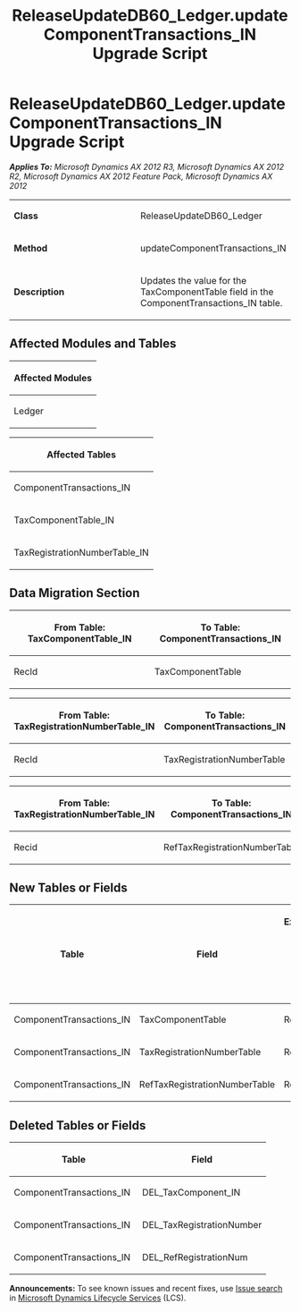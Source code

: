 ﻿---
title: ReleaseUpdateDB60_Ledger.updateComponentTransactions_IN Upgrade Script
TOCTitle: ReleaseUpdateDB60_Ledger.updateComponentTransactions_IN Upgrade Script
ms:assetid: 319fbcfc-7a9a-412d-4b09-7fab44782e63
ms:mtpsurl: https://msdn.microsoft.com/en-us/library/JJ736092(v=AX.60)
ms:contentKeyID: 49707506
ms.date: 05/18/2015
mtps_version: v=AX.60
---

# ReleaseUpdateDB60\_Ledger.updateComponentTransactions\_IN Upgrade Script 


_**Applies To:** Microsoft Dynamics AX 2012 R3, Microsoft Dynamics AX 2012 R2, Microsoft Dynamics AX 2012 Feature Pack, Microsoft Dynamics AX 2012_

<table>
<colgroup>
<col style="width: 50%" />
<col style="width: 50%" />
</colgroup>
<tbody>
<tr class="odd">
<td><p><strong>Class</strong></p></td>
<td><p>ReleaseUpdateDB60_Ledger</p></td>
</tr>
<tr class="even">
<td><p><strong>Method</strong></p></td>
<td><p>updateComponentTransactions_IN</p></td>
</tr>
<tr class="odd">
<td><p><strong>Description</strong></p></td>
<td><p>Updates the value for the TaxComponentTable field in the ComponentTransactions_IN table.</p></td>
</tr>
</tbody>
</table>


## Affected Modules and Tables

<table>
<colgroup>
<col style="width: 100%" />
</colgroup>
<thead>
<tr class="header">
<th><p>Affected Modules</p></th>
</tr>
</thead>
<tbody>
<tr class="odd">
<td><p>Ledger</p></td>
</tr>
</tbody>
</table>


<table>
<colgroup>
<col style="width: 100%" />
</colgroup>
<thead>
<tr class="header">
<th><p>Affected Tables</p></th>
</tr>
</thead>
<tbody>
<tr class="odd">
<td><p>ComponentTransactions_IN</p></td>
</tr>
<tr class="even">
<td><p>TaxComponentTable_IN</p></td>
</tr>
<tr class="odd">
<td><p>TaxRegistrationNumberTable_IN</p></td>
</tr>
</tbody>
</table>


## Data Migration Section

<table>
<colgroup>
<col style="width: 50%" />
<col style="width: 50%" />
</colgroup>
<thead>
<tr class="header">
<th><p>From Table: TaxComponentTable_IN</p></th>
<th><p>To Table: ComponentTransactions_IN</p></th>
</tr>
</thead>
<tbody>
<tr class="odd">
<td><p>RecId</p></td>
<td><p>TaxComponentTable</p></td>
</tr>
</tbody>
</table>


<table>
<colgroup>
<col style="width: 50%" />
<col style="width: 50%" />
</colgroup>
<thead>
<tr class="header">
<th><p>From Table: TaxRegistrationNumberTable_IN</p></th>
<th><p>To Table: ComponentTransactions_IN</p></th>
</tr>
</thead>
<tbody>
<tr class="odd">
<td><p>RecId</p></td>
<td><p>TaxRegistrationNumberTable</p></td>
</tr>
</tbody>
</table>


<table>
<colgroup>
<col style="width: 50%" />
<col style="width: 50%" />
</colgroup>
<thead>
<tr class="header">
<th><p>From Table: TaxRegistrationNumberTable_IN</p></th>
<th><p>To Table: ComponentTransactions_IN</p></th>
</tr>
</thead>
<tbody>
<tr class="odd">
<td><p>Recid</p></td>
<td><p>RefTaxRegistrationNumberTable</p></td>
</tr>
</tbody>
</table>


## New Tables or Fields

<table>
<colgroup>
<col style="width: 33%" />
<col style="width: 33%" />
<col style="width: 33%" />
</colgroup>
<thead>
<tr class="header">
<th><p>Table</p></th>
<th><p>Field</p></th>
<th><p>Extended Data Type</p>
<p>-or- Base Enum</p></th>
</tr>
</thead>
<tbody>
<tr class="odd">
<td><p>ComponentTransactions_IN</p></td>
<td><p>TaxComponentTable</p></td>
<td><p>RefRecId</p></td>
</tr>
<tr class="even">
<td><p>ComponentTransactions_IN</p></td>
<td><p>TaxRegistrationNumberTable</p></td>
<td><p>RefRecId</p></td>
</tr>
<tr class="odd">
<td><p>ComponentTransactions_IN</p></td>
<td><p>RefTaxRegistrationNumberTable</p></td>
<td><p>RefRecId</p></td>
</tr>
</tbody>
</table>


## Deleted Tables or Fields

<table>
<colgroup>
<col style="width: 50%" />
<col style="width: 50%" />
</colgroup>
<thead>
<tr class="header">
<th><p>Table</p></th>
<th><p>Field</p></th>
</tr>
</thead>
<tbody>
<tr class="odd">
<td><p>ComponentTransactions_IN</p></td>
<td><p>DEL_TaxComponent_IN</p></td>
</tr>
<tr class="even">
<td><p>ComponentTransactions_IN</p></td>
<td><p>DEL_TaxRegistrationNumber</p></td>
</tr>
<tr class="odd">
<td><p>ComponentTransactions_IN</p></td>
<td><p>DEL_RefRegistrationNum</p></td>
</tr>
</tbody>
</table>

  
**Announcements:** To see known issues and recent fixes, use [Issue search](http://go.microsoft.com/fwlink/?linkid=389258) in [Microsoft Dynamics Lifecycle Services](http://go.microsoft.com/fwlink/?linkid=306505) (LCS).

